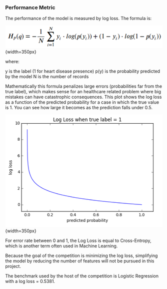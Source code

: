 ### Performance Metric

The performance of the model is measured by log loss. The formula is:

![](LogLoss.png){width=350px}

where:

y is the label (1 for heart disease presence)
p(y) is the probability predicted by the model
N is the number of records

Mathematically this formula penalizes large errors (probabilities far from the true label), which makes sense for an healthcare related problem where big mistakes can have catastrophic consequences. This plot shows the log loss as a function of the predicted probability for a case in which the true value is 1. You can see how large it becomes as the prediction falls under 0.5.

![](LogLossPlot.png){width=350px}

For error rate between 0 and 1, the Log Loss is equal to Cross-Entropy, which is another term often used in Machine Learning.

Because the goal of the competition is minimizing the log loss, simplifying the model by reducing the number of features will not be pursued in this project.

The benchmark used by the host of the competition is Logistic Regression with a log loss = 0.5381.